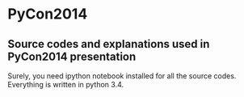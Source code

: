 PyCon2014
=========

Source codes and explanations used in PyCon2014 presentation
---------

Surely, you need ipython notebook installed for all the source codes.
Everything is written in python 3.4.
